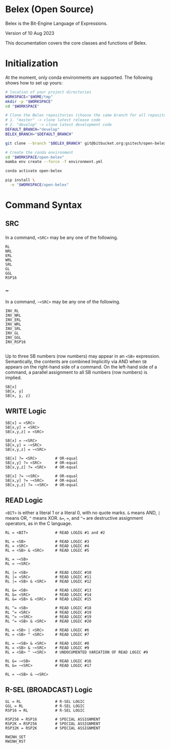 # Belex (Open Source)

Belex is the Bit-Engine Language of Expressions.

Version of 10 Aug 2023

This documentation covers the core classes and functions of Belex.

# Initialization

At the moment, only conda environments are supported. The following shows how
to set up yours:

```bash
# location of your project directories
WORKSPACE="$HOME/tmp"
mkdir -p "$WORKSPACE"
cd "$WORKSPACE"

# Clone the Belex repositories (choose the same branch for all repositories):
# 1. "master" -> clone latest release code
# 2. "develop" -> clone latest development code
DEFAULT_BRANCH="develop"
BELEX_BRANCH="$DEFAULT_BRANCH"

git clone --branch "$BELEX_BRANCH" git@bitbucket.org:gsitech/open-belex.git

# Create the conda environment
cd "$WORKSPACE/open-belex"
mamba env create --force -f environment.yml

conda activate open-belex

pip install \
  -e "$WORKSPACE/open-belex"
```

# Command Syntax

## SRC

### <SRC>

In a command, `<SRC>` may be any one of the following.

    RL
    NRL
    ERL
    WRL
    SRL
    GL
    GGL
    RSP16

### ~<SRC>

In a command, `~<SRC>` may be any one of the following.

    INV_RL
    INV_NRL
    INV_ERL
    INV_WRL
    INV_SRL
    INV_GL
    INV_GGL
    INV_RSP16

## <SB>

Up to three SB numbers (row numbers) may appear in an `<SB>` expression.
Semantically, the contents are combined Implicitly via AND when `SB` appears on
the right-hand side of a command. On the left-hand side of a command, a
parallel assignment to all SB numbers (row numbers) is implied.

    SB[x]
    SB[x, y]
    SB[x, y, z]

## WRITE Logic

    SB[x] = <SRC>
    SB[x,y] = <SRC>
    SB[x,y,z] = <SRC>

    SB[x] = ~<SRC>
    SB[x,y] = ~<SRC>
    SB[x,y,z] = ~<SRC>

    SB[x] ?= <SRC>        # OR-equal
    SB[x,y] ?= <SRC>      # OR-equal
    SB[x,y,z] ?= <SRC>    # OR-equal

    SB[x] ?= ~<SRC>       # OR-equal
    SB[x,y] ?= ~<SRC>     # OR-equal
    SB[x,y,z] ?= ~<SRC>   # OR-equal

## READ Logic

`<BIT>` is either a literal 1 or a literal 0, with no quote marks.
`&` means AND, `|` means OR, `^` means XOR. `&=`, `=`, and `^=`
are destructive assignment operators, as in the C language.

    RL = <BIT>            # READ LOGIG #1 and #2

    RL = <SB>             # READ LOGIC #3
    RL = <SRC>            # READ LOGIC #4
    RL = <SB> & <SRC>     # READ LOGIC #5

    RL = ~<SB>
    RL = ~<SRC>

    RL |= <SB>            # READ LOGIC #10
    RL |= <SRC>           # READ LOGIC #11
    RL |= <SB> & <SRC>    # READ LOGIC #12

    RL &= <SB>            # READ LOGIC #13
    RL &= <SRC>           # READ LOGIC #14
    RL &= <SB> & <SRC>    # READ LOGIC #15

    RL ^= <SB>            # READ LOGIC #18
    RL ^= <SRC>           # READ LOGIC #19
    RL ^= ~<SRC>          # READ LOGIC #19
    RL ^= <SB> & <SRC>    # READ LOGIC #20

    RL = <SB> | <SRC>     # READ LOGIC #6
    RL = <SB> ^ <SRC>     # READ LOGIC #7

    RL = ~<SB> & <SRC>    # READ LOGIC #8
    RL = <SB> & ~<SRC>    # READ LOGIC #9
    RL = <SB> ^ ~<SRC>    # UNDOCUMENTED VARIATION OF READ LOGIC #9

    RL &= ~<SB>           # READ LOGIC #16
    RL &= ~<SRC>          # READ LOGIC #17

    RL = ~<SB> & ~<SRC>

## R-SEL (BROADCAST) Logic

    GL = RL               # R-SEL LOGIC
    GGL = RL              # R-SEL LOGIC
    RSP16 = RL            # R-SEL LOGIC

    RSP256 = RSP16        # SPECIAL ASSIGNMENT
    RSP2K = RSP256        # SPECIAL ASSIGNMENT
    RSP32K = RSP2K        # SPECIAL ASSIGNMENT

    RWINH_SET
    RWINH_RST
